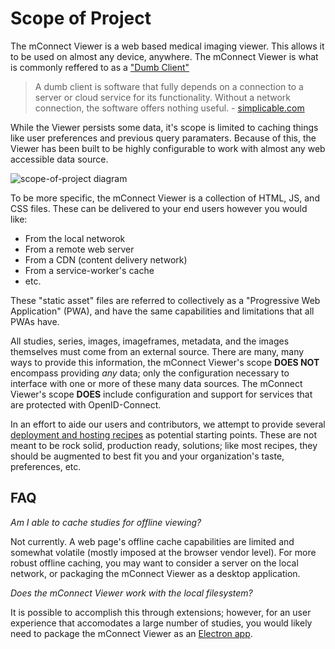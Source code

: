 # Scope of Project

The mConnect Viewer is a web based medical imaging viewer. This allows it to be used
on almost any device, anywhere. The mConnect Viewer is what is commonly reffered to
as a ["Dumb Client"][simplicable]

> A dumb client is software that fully depends on a connection to a server or
> cloud service for its functionality. Without a network connection, the
> software offers nothing useful. - [simplicable.com][simplicable]

While the Viewer persists some data, it's scope is limited to caching things
like user preferences and previous query paramaters. Because of this, the Viewer
has been built to be highly configurable to work with almost any web accessible
data source.

![scope-of-project diagram](./../assets/img/scope-of-project.png)

To be more specific, the mConnect Viewer is a collection of HTML, JS, and CSS files.
These can be delivered to your end users however you would like:

- From the local networok
- From a remote web server
- From a CDN (content delivery network)
- From a service-worker's cache
- etc.

These "static asset" files are referred to collectively as a "Progressive Web
Application" (PWA), and have the same capabilities and limitations that all PWAs
have.

All studies, series, images, imageframes, metadata, and the images themselves
must come from an external source. There are many, many ways to provide this
information, the mConnect Viewer's scope **DOES NOT** encompass providing _any_
data; only the configuration necessary to interface with one or more of these
many data sources. The mConnect Viewer's scope **DOES** include configuration and
support for services that are protected with OpenID-Connect.

In an effort to aide our users and contributors, we attempt to provide several
[deployment and hosting recipes](./deployment/index.md) as potential starting
points. These are not meant to be rock solid, production ready, solutions; like
most recipes, they should be augmented to best fit you and your organization's
taste, preferences, etc.

## FAQ

_Am I able to cache studies for offline viewing?_

Not currently. A web page's offline cache capabilities are limited and somewhat
volatile (mostly imposed at the browser vendor level). For more robust offline
caching, you may want to consider a server on the local network, or packaging
the mConnect Viewer as a desktop application.

_Does the mConnect Viewer work with the local filesystem?_

It is possible to accomplish this through extensions; however, for an user
experience that accomodates a large number of studies, you would likely need to
package the mConnect Viewer as an [Electron app][electron].

<!--
  Links
  -->

<!-- prettier-ignore-start -->
[simplicable]: https://simplicable.com/new/dumb-client
[electron]: https://electronjs.org/
<!-- prettier-ignore-end -->
